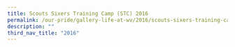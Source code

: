 ```yaml
---
title: Scouts Sixers Training Camp (STC) 2016
permalink: /our-pride/gallery-life-at-wv/2016/scouts-sixers-training-camp-stc-2016/
description: ""
third_nav_title: "2016"
---
```

